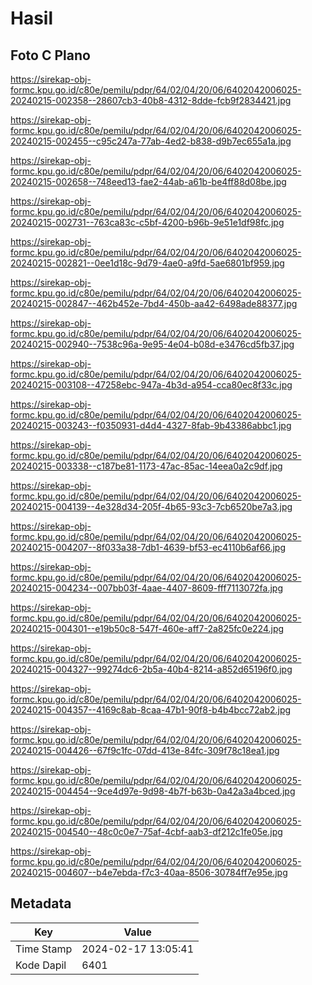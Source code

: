 # Hasil

## Foto C Plano

https://sirekap-obj-formc.kpu.go.id/c80e/pemilu/pdpr/64/02/04/20/06/6402042006025-20240215-002358--28607cb3-40b8-4312-8dde-fcb9f2834421.jpg

https://sirekap-obj-formc.kpu.go.id/c80e/pemilu/pdpr/64/02/04/20/06/6402042006025-20240215-002455--c95c247a-77ab-4ed2-b838-d9b7ec655a1a.jpg

https://sirekap-obj-formc.kpu.go.id/c80e/pemilu/pdpr/64/02/04/20/06/6402042006025-20240215-002658--748eed13-fae2-44ab-a61b-be4ff88d08be.jpg

https://sirekap-obj-formc.kpu.go.id/c80e/pemilu/pdpr/64/02/04/20/06/6402042006025-20240215-002731--763ca83c-c5bf-4200-b96b-9e51e1df98fc.jpg

https://sirekap-obj-formc.kpu.go.id/c80e/pemilu/pdpr/64/02/04/20/06/6402042006025-20240215-002821--0ee1d18c-9d79-4ae0-a9fd-5ae6801bf959.jpg

https://sirekap-obj-formc.kpu.go.id/c80e/pemilu/pdpr/64/02/04/20/06/6402042006025-20240215-002847--462b452e-7bd4-450b-aa42-6498ade88377.jpg

https://sirekap-obj-formc.kpu.go.id/c80e/pemilu/pdpr/64/02/04/20/06/6402042006025-20240215-002940--7538c96a-9e95-4e04-b08d-e3476cd5fb37.jpg

https://sirekap-obj-formc.kpu.go.id/c80e/pemilu/pdpr/64/02/04/20/06/6402042006025-20240215-003108--47258ebc-947a-4b3d-a954-cca80ec8f33c.jpg

https://sirekap-obj-formc.kpu.go.id/c80e/pemilu/pdpr/64/02/04/20/06/6402042006025-20240215-003243--f0350931-d4d4-4327-8fab-9b43386abbc1.jpg

https://sirekap-obj-formc.kpu.go.id/c80e/pemilu/pdpr/64/02/04/20/06/6402042006025-20240215-003338--c187be81-1173-47ac-85ac-14eea0a2c9df.jpg

https://sirekap-obj-formc.kpu.go.id/c80e/pemilu/pdpr/64/02/04/20/06/6402042006025-20240215-004139--4e328d34-205f-4b65-93c3-7cb6520be7a3.jpg

https://sirekap-obj-formc.kpu.go.id/c80e/pemilu/pdpr/64/02/04/20/06/6402042006025-20240215-004207--8f033a38-7db1-4639-bf53-ec4110b6af66.jpg

https://sirekap-obj-formc.kpu.go.id/c80e/pemilu/pdpr/64/02/04/20/06/6402042006025-20240215-004234--007bb03f-4aae-4407-8609-fff7113072fa.jpg

https://sirekap-obj-formc.kpu.go.id/c80e/pemilu/pdpr/64/02/04/20/06/6402042006025-20240215-004301--e19b50c8-547f-460e-aff7-2a825fc0e224.jpg

https://sirekap-obj-formc.kpu.go.id/c80e/pemilu/pdpr/64/02/04/20/06/6402042006025-20240215-004327--99274dc6-2b5a-40b4-8214-a852d65196f0.jpg

https://sirekap-obj-formc.kpu.go.id/c80e/pemilu/pdpr/64/02/04/20/06/6402042006025-20240215-004357--4169c8ab-8caa-47b1-90f8-b4b4bcc72ab2.jpg

https://sirekap-obj-formc.kpu.go.id/c80e/pemilu/pdpr/64/02/04/20/06/6402042006025-20240215-004426--67f9c1fc-07dd-413e-84fc-309f78c18ea1.jpg

https://sirekap-obj-formc.kpu.go.id/c80e/pemilu/pdpr/64/02/04/20/06/6402042006025-20240215-004454--9ce4d97e-9d98-4b7f-b63b-0a42a3a4bced.jpg

https://sirekap-obj-formc.kpu.go.id/c80e/pemilu/pdpr/64/02/04/20/06/6402042006025-20240215-004540--48c0c0e7-75af-4cbf-aab3-df212c1fe05e.jpg

https://sirekap-obj-formc.kpu.go.id/c80e/pemilu/pdpr/64/02/04/20/06/6402042006025-20240215-004607--b4e7ebda-f7c3-40aa-8506-30784ff7e95e.jpg


## Metadata

| Key        | Value               |
| ---------- | ------------------- |
| Time Stamp | 2024-02-17 13:05:41 |
| Kode Dapil | 6401                |



